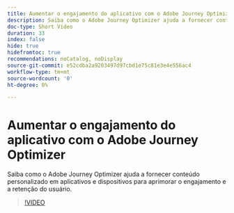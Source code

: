 ```yaml
---
title: Aumentar o engajamento do aplicativo com o Adobe Journey Optimizer
description: Saiba como o Adobe Journey Optimizer ajuda a fornecer conteúdo personalizado em aplicativos e dispositivos para aprimorar o engajamento e a retenção do usuário.
doc-type: Short Video
duration: 33
index: false
hide: true
hidefromtoc: true
recommendations: noCatalog, noDisplay
source-git-commit: e52cdba2a9203497d97cbd1e75c81e3e4e556ac4
workflow-type: tm+mt
source-wordcount: '0'
ht-degree: 0%

---
```



# Aumentar o engajamento do aplicativo com o Adobe Journey Optimizer

Saiba como o Adobe Journey Optimizer ajuda a fornecer conteúdo personalizado em aplicativos e dispositivos para aprimorar o engajamento e a retenção do usuário.

<!-- 72_S603_3442534_32_boost-app-engagement-with-adobe-journey-optimizer -->
>[!VIDEO](https://video.tv.adobe.com/v/3458221/?learn=on&enablevpops=true)
